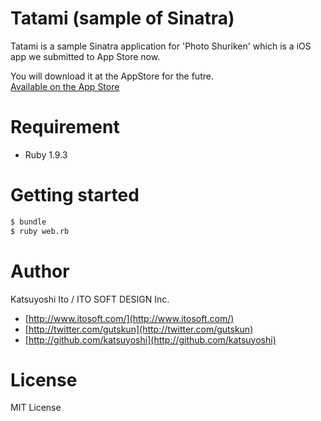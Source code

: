 Tatami (sample of Sinatra)
===

Tatami is a sample Sinatra application for 'Photo Shuriken' which is a iOS app we submitted to App Store now.

You will download it at the AppStore for the futre.  
[Available on the App Store](https://itunes.apple.com/us/app/photo-shuriken/id665902441?l=ja&ls=1&mt=8)


Requirement
===

- Ruby 1.9.3


Getting started
===

```sh
$ bundle
$ ruby web.rb
```

Author
===

Katsuyoshi Ito / ITO SOFT DESIGN Inc.

- [http://www.itosoft.com/](http://www.itosoft.com/)  
- [http://twitter.com/gutskun](http://twitter.com/gutskun)  
- [http://github.com/katsuyoshi](http://github.com/katsuyoshi)   


License
===
MIT License  

